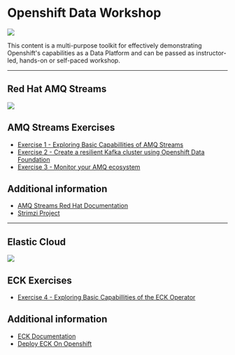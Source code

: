 # Openshift Data Workshop 

![](https://sdtimes.com/wp-content/uploads/2021/06/OpenShift-Open-Graph-Image_1.png)

This content is a multi-purpose toolkit for effectively demonstrating Openshift's capabilities as a Data Platform and can be passed as instructor-led, hands-on or self-paced workshop.

---

## Red Hat AMQ Streams 

![](https://developers.redhat.com/blog/wp-content/uploads/2018/10/Untitled-drawing-4.png)

## AMQ Streams Exercises

- [Exercise 1 - Exploring Basic Capabillities of AMQ Streams](./1-explore-amq-operator/)
- [Exercise 2 - Create a resilient Kafka cluster using Openshift Data Foundation](./2-amq-persistent-odf/)
- [Exercise 3 - Monitor your AMQ ecosystem](./3-monitor-amq-system/)

## Additional information
 - [AMQ Streams Red Hat Documentation](https://access.redhat.com/documentation/en-us/red_hat_amq/7.7/html/amq_streams_on_openshift_overview/index)
 - [Strimzi Project](https://strimzi.io/)

---

## Elastic Cloud 

![](https://fiverr-res.cloudinary.com/images/t_main1,q_auto,f_auto,q_auto,f_auto/gigs/163917369/original/a150030dce7c1442c04f46682b74827cfd594990/create-and-maintain-elastic-cloud-soa-for-you.jpg)

## ECK Exercises

- [Exercise 4 - Exploring Basic Capabillities of the ECK Operator](./4-explore-eck-operator/)

## Additional information
 - [ECK Documentation](https://www.elastic.co/guide/index.html)
 - [Deploy ECK On Openshift](https://www.elastic.co/guide/en/cloud-on-k8s/master/k8s-openshift.html)
